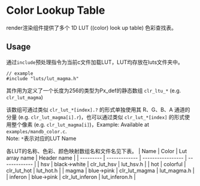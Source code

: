 # Color Lookup Table

render渲染组件提供了多个 1D LUT ((color) look up table) 色彩查找表。

## Usage

通过`include`预处理指令为当前c文件加载LUT，LUT均存放在luts文件夹中。  
```
// example
#include "luts/lut_magma.h"
```
其作用为定义了一个长度为256的类型为Px_def的静态数组 `clr_ltu_*` (e.g. `clr_lut_magma`)  

该数组可通过类似 `clr_lut_*[index].?` 的形式单独使用其 R、G、B、A 通道的分量 (e.g. `clr_lut_magma[i].r`)，也可以通过类似 `clr_lut_*[index]` 的形式使用整个像素 (e.g. `clr_lut_magma[i]`)，Example: Available at `examples/mandb_color.c`.  
Note: `*`表示对应的LUT Name

各LUT的名称、色彩、颜色映射数组名和文件名见下表。
| Name		| Color			| Lut array name	| Header name	|
| --------- | ------------- | ----------------- | ------------- |
| hsv		| black->white	| clr_lut_hsv		| lut_hsv.h		|
| hot		| colorful		| clr_lut_hot		| lut_hot.h		|
| magma		| blue->pink	| clr_lut_magma		| lut_magma.h	|
| inferon	| blue->pink	| clr_lut_inferon	| lut_inferon.h	|